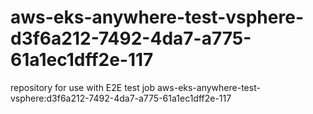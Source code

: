 # aws-eks-anywhere-test-vsphere-d3f6a212-7492-4da7-a775-61a1ec1dff2e-117
repository for use with E2E test job aws-eks-anywhere-test-vsphere:d3f6a212-7492-4da7-a775-61a1ec1dff2e-117
